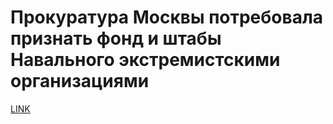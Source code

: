 # Прокуратура Москвы потребовала признать фонд и штабы Навального экстремистскими организациями



[LINK](https://varlamov.ru/4240659.html)